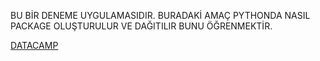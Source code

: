 BU BİR DENEME UYGULAMASIDIR. BURADAKİ AMAÇ PYTHONDA NASIL PACKAGE OLUŞTURULUR VE DAĞITILIR BUNU ÖĞRENMEKTİR. 

[DATACAMP](https://datacamp.com)